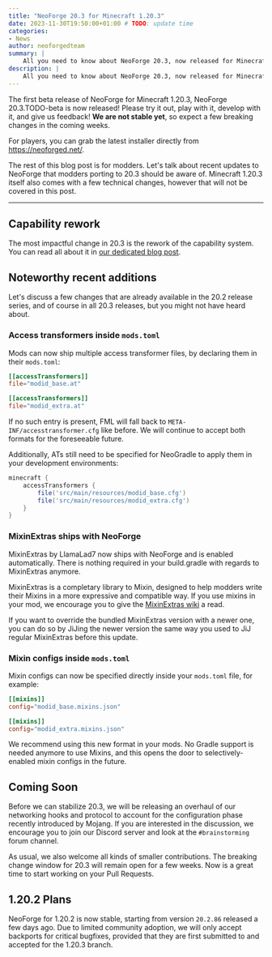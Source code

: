 ```yaml
---
title: "NeoForge 20.3 for Minecraft 1.20.3"
date: 2023-11-30T19:50:00+01:00 # TODO: update time
categories:
- News
author: neoforgedteam
summary: |
    All you need to know about NeoForge 20.3, now released for Minecraft 1.20.3.
description: |
    All you need to know about NeoForge 20.3, now released for Minecraft 1.20.3.
---
```


The first beta release of NeoForge for Minecraft 1.20.3, NeoForge 20.3.TODO-beta is now released! <!-- TODO update version (you can never be sure that it will be .1 :D) -->
Please try it out, play with it, develop with it, and give us feedback!
**We are not stable yet**, so expect a few breaking changes in the coming weeks.

For players, you can grab the latest installer directly from https://neoforged.net/.

The rest of this blog post is for modders.
Let's talk about recent updates to NeoForge that modders porting to 20.3 should be aware of.
Minecraft 1.20.3 itself also comes with a few technical changes, however that will not be covered in this post.

****

## Capability rework
The most impactful change in 20.3 is the rework of the capability system.
You can read all about it in [our dedicated blog post](../20.3capability-rework/).

## Noteworthy recent additions
Let's discuss a few changes that are already available in the 20.2 release series,
and of course in all 20.3 releases,
but you might not have heard about.

### Access transformers inside `mods.toml`
Mods can now ship multiple access transformer files, by declaring them in their `mods.toml`:
```toml
[[accessTransformers]]
file="modid_base.at"

[[accessTransformers]]
file="modid_extra.at"
```
If no such entry is present, FML will fall back to `META-INF/accesstransformer.cfg` like before.
We will continue to accept both formats for the foreseeable future.

Additionally, ATs still need to be specified for NeoGradle to apply them in your development environments:
```groovy
minecraft {
    accessTransformers {
        file('src/main/resources/modid_base.cfg')
        file('src/main/resources/modid_extra.cfg')
    }
}
```

### MixinExtras ships with NeoForge
MixinExtras by LlamaLad7 now ships with NeoForge and is enabled automatically. There is nothing required in your build.gradle with regards to MixinExtras anymore.

MixinExtras is a completary library to Mixin, designed to help modders write their Mixins in a more expressive and compatible way.
If you use mixins in your mod, we encourage you to give the [MixinExtras wiki](https://github.com/LlamaLad7/MixinExtras/wiki) a read.

If you want to override the bundled MixinExtras version with a newer one, you can do so by JiJing the newer version the same way you used to JiJ regular MixinExtras before this update.

### Mixin configs inside `mods.toml`
Mixin configs can now be specified directly inside your `mods.toml` file, for example:
```toml
[[mixins]]
config="modid_base.mixins.json"

[[mixins]]
config="modid_extra.mixins.json"
```

We recommend using this new format in your mods.
No Gradle support is needed anymore to use Mixins,
and this opens the door to selectively-enabled mixin configs in the future.

## Coming Soon
Before we can stabilize 20.3,
we will be releasing an overhaul of our networking hooks and protocol to account for the configuration phase recently introduced by Mojang.
If you are interested in the discussion, we encourage you to join our Discord server and look at the `#brainstorming` forum channel.

As usual, we also welcome all kinds of smaller contributions.
The breaking change window for 20.3 will remain open for a few weeks.
Now is a great time to start working on your Pull Requests.

## 1.20.2 Plans
NeoForge for 1.20.2 is now stable, starting from version `20.2.86` released a few days ago.
Due to limited community adoption,
we will only accept backports for critical bugfixes,
provided that they are first submitted to and accepted for the 1.20.3 branch.

